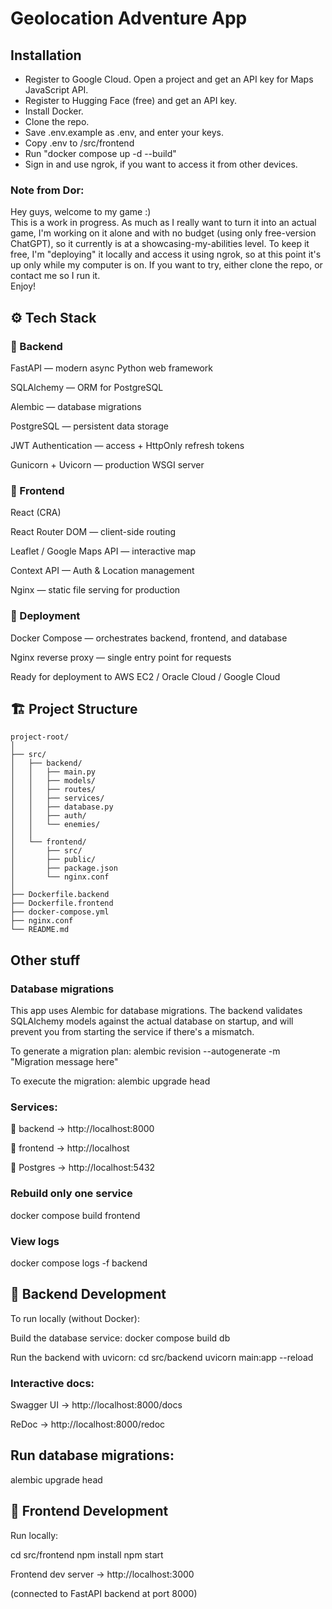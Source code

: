 # Geolocation Adventure App
## Installation
- Register to Google Cloud. Open a project and get an API key for Maps JavaScript API.
- Register to Hugging Face (free) and get an API key. 
- Install Docker.
- Clone the repo.
- Save .env.example as .env, and enter your keys.
- Copy .env to /src/frontend
- Run "docker compose up -d --build"
- Sign in and use ngrok, if you want to access it from other devices.

### Note from Dor:
Hey guys, welcome to my game :) <br>
This is a work in progress. 
As much as I really want to turn it into an actual game, I'm working on it alone and with no budget (using only free-version ChatGPT), 
so it currently is at a showcasing-my-abilities level.
To keep it free, I'm "deploying" it locally and access it using ngrok, so at this point it's up only while my computer is on.
If you want to try, either clone the repo, or contact me so I run it.<br>
Enjoy!

## ⚙️ Tech Stack
### 🧠 Backend

FastAPI — modern async Python web framework

SQLAlchemy — ORM for PostgreSQL

Alembic — database migrations

PostgreSQL — persistent data storage

JWT Authentication — access + HttpOnly refresh tokens

Gunicorn + Uvicorn — production WSGI server

### 💎 Frontend

React (CRA)

React Router DOM — client-side routing

Leaflet / Google Maps API — interactive map

Context API — Auth & Location management

Nginx — static file serving for production

### 🐳 Deployment

Docker Compose — orchestrates backend, frontend, and database

Nginx reverse proxy — single entry point for requests

Ready for deployment to AWS EC2 / Oracle Cloud / Google Cloud

## 🏗️ Project Structure
```
project-root/
│
├── src/
│   ├── backend/
│   │   ├── main.py
│   │   ├── models/
│   │   ├── routes/
│   │   ├── services/
│   │   ├── database.py
│   │   ├── auth/
│   │   └── enemies/
│   │
│   └── frontend/
│       ├── src/
│       ├── public/
│       ├── package.json
│       └── nginx.conf
│
├── Dockerfile.backend
├── Dockerfile.frontend
├── docker-compose.yml
├── nginx.conf
└── README.md
```

## Other stuff

### Database migrations
This app uses Alembic for database migrations.
The backend validates SQLAlchemy models against the actual database on startup, 
and will prevent you from starting the service if there's a mismatch.


To generate a migration plan:
alembic revision --autogenerate -m "Migration message here"

To execute the migration:
alembic upgrade head

### Services:

🧠 backend → http://localhost:8000

💎 frontend → http://localhost

🐘 Postgres → http://localhost:5432

### Rebuild only one service
docker compose build frontend

### View logs
docker compose logs -f backend

## 🧰 Backend Development

To run locally (without Docker):

Build the database service:
docker compose build db


Run the backend with uvicorn:
cd src/backend
uvicorn main:app --reload

### Interactive docs:

Swagger UI → http://localhost:8000/docs

ReDoc → http://localhost:8000/redoc

## Run database migrations:

alembic upgrade head

## 🎨 Frontend Development

Run locally:

cd src/frontend
npm install
npm start


Frontend dev server → http://localhost:3000

(connected to FastAPI backend at port 8000)
